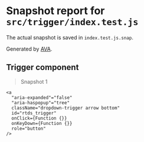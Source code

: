 # Snapshot report for `src/trigger/index.test.js`

The actual snapshot is saved in `index.test.js.snap`.

Generated by [AVA](https://ava.li).

## Trigger component

> Snapshot 1

    <a
      "aria-expanded"="false"
      "aria-haspopup"="tree"
      className="dropdown-trigger arrow bottom"
      id="rtds_trigger"
      onClick={Function {}}
      onKeyDown={Function {}}
      role="button"
    />
